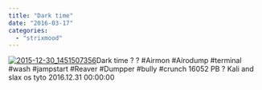 ```yaml
---
title: "Dark time"
date: "2016-03-17"
categories: 
  - "strixmood"
---
```


[![2015-12-30_1451507356](http://localhost/wp-content/uploads/2016/03/2015-12-30_1451507356-300x300.jpg)](http://localhost/wp-content/uploads/2016/03/2015-12-30_1451507356.jpg)Dark time ? ? #Airmon #Airodump #terminal #wash #jampstart #Reaver #Dumpper #bully #crunch 16052 PB ? Kali and slax os tyto 2016.12.31 00:00:00

